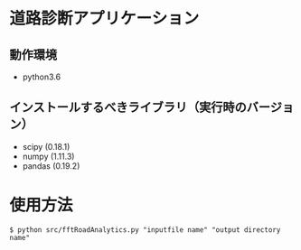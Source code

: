# 道路診断アプリケーション

## 動作環境
* python3.6

## インストールするべきライブラリ（実行時のバージョン）
* scipy (0.18.1)
* numpy (1.11.3)
* pandas (0.19.2)

# 使用方法
```
$ python src/fftRoadAnalytics.py "inputfile name" "output directory name"
```
